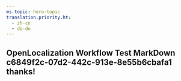 ```yaml
---
ms.topic: hero-topic
translation.priority.ht: 
  - zh-cn
  - de-de
---
```

## OpenLocalization Workflow Test MarkDown c6849f2c-07d2-442c-913e-8e55b6cbafa1 thanks!

